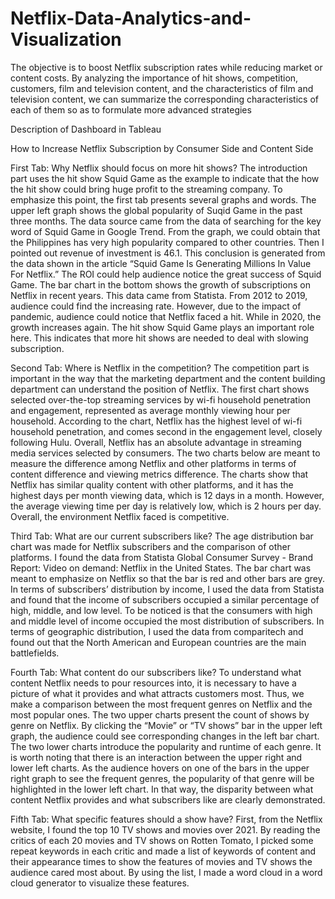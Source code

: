 # Netflix-Data-Analytics-and-Visualization

The objective is to boost Netflix subscription rates while reducing market or content costs. By analyzing the importance of hit shows, competition, customers, film and television content, and the characteristics of film and television content, we can summarize the corresponding characteristics of each of them so as to formulate more advanced strategies


Description of Dashboard in Tableau

How to Increase Netflix Subscription by Consumer Side and Content Side


First Tab: Why Netflix should focus on more hit shows?
The introduction part uses the hit show Squid Game as the example to indicate that the how the
hit show could bring huge profit to the streaming company. To emphasize this point, the first tab
presents several graphs and words. The upper left graph shows the global popularity of Suqid
Game in the past three months. The data source came from the data of searching for the key
word of Squid Game in Google Trend. From the graph, we could obtain that the Philippines has
very high popularity compared to other countries. Then I pointed out revenue of investment is
46.1. This conclusion is generated from the data shown in the article “Squid Game Is Generating
Millions In Value For Netflix.” The ROI could help audience notice the great success of Squid
Game.
The bar chart in the bottom shows the growth of subscriptions on Netflix in recent years. This data
came from Statista. From 2012 to 2019, audience could find the increasing rate. However, due to
the impact of pandemic, audience could notice that Netflix faced a hit. While in 2020, the growth
increases again. The hit show Squid Game plays an important role here. This indicates that more
hit shows are needed to deal with slowing subscription.


Second Tab: Where is Netflix in the competition?
The competition part is important in the way that the marketing department and the content
building department can understand the position of Netflix.
The first chart shows selected over-the-top streaming services by wi-fi household penetration and
engagement, represented as average monthly viewing hour per household. According to the
chart, Netflix has the highest level of wi-fi household penetration, and comes second in the
engagement level, closely following Hulu. Overall, Netflix has an absolute advantage in streaming
media services selected by consumers.
The two charts below are meant to measure the difference among Netflix and other platforms in
terms of content difference and viewing metrics difference. The charts show that Netflix has
similar quality content with other platforms, and it has the highest days per month viewing data,
which is 12 days in a month. However, the average viewing time per day is relatively low, which
is 2 hours per day.
Overall, the environment Netflix faced is competitive.


Third Tab: What are our current subscribers like?
The age distribution bar chart was made for Netflix subscribers and the comparison of other
platforms. I found the data from Statista Global Consumer Survey - Brand Report: Video on
demand: Netflix in the United States. The bar chart was meant to emphasize on Netflix so that
the bar is red and other bars are grey.
In terms of subscribers’ distribution by income, I used the data from Statista and found that the
income of subscribers occupied a similar percentage of high, middle, and low level. To be noticed
is that the consumers with high and middle level of income occupied the most distribution of
subscribers.
In terms of geographic distribution, I used the data from comparitech and found out that the North
American and European countries are the main battlefields.


Fourth Tab: What content do our subscribers like?
To understand what content Netflix needs to pour resources into, it is necessary to have a picture
of what it provides and what attracts customers most. Thus, we make a comparison between the
most frequent genres on Netflix and the most popular ones.
The two upper charts present the count of shows by genre on Netflix. By clicking the “Movie” or
“TV shows” bar in the upper left graph, the audience could see corresponding changes in the left
bar chart.
The two lower charts introduce the popularity and runtime of each genre. It is worth noting that
there is an interaction between the upper right and lower left charts. As the audience hovers on
one of the bars in the upper right graph to see the frequent genres, the popularity of that genre
will be highlighted in the lower left chart. In that way, the disparity between what content Netflix
provides and what subscribers like are clearly demonstrated.


Fifth Tab: What specific features should a show have?
First, from the Netflix website, I found the top 10 TV shows and movies over 2021. By reading the
critics of each 20 movies and TV shows on Rotten Tomato, I picked some repeat keywords in
each critic and made a list of keywords of content and their appearance times to show the features
of movies and TV shows the audience cared most about. By using the list, I made a word cloud
in a word cloud generator to visualize these features. 
